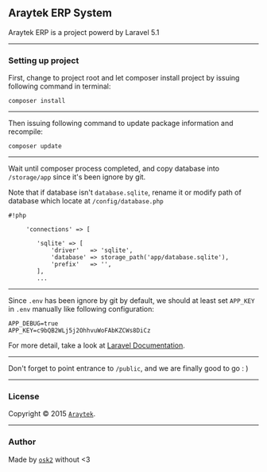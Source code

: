 ## Araytek ERP System

Araytek ERP is a project powerd by Laravel 5.1

----------

### Setting up project

First, change to project root and let composer install project by issuing following command in terminal:

```
composer install
```

----------

Then issuing following command to update package information and recompile:

```
composer update
```

----------

Wait until composer process completed, and copy database into `/storage/app` since it's been ignore by git.

Note that if database isn't `database.sqlite`, rename it or modify path of database which locate at `/config/database.php`

```
#!php

     'connections' => [

        'sqlite' => [
            'driver'   => 'sqlite',
            'database' => storage_path('app/database.sqlite'),
            'prefix'   => '',
        ],
        ...
```

----------

Since `.env` has been ignore by git by default, we should at least set `APP_KEY` in `.env` manually like following configuration:
```
APP_DEBUG=true
APP_KEY=c9bQB2WLj5j2OhhvuWoFAbKZCWs8DiCz
```
For more detail, take a look at [Laravel Documentation](http://laravel.com/docs/5.1/installation#environment-configuration).

----------

Don't forget to point entrance to `/public`, and we are finally good to go : )

----------

### License

Copyright © 2015 [`Araytek`](http://www.araytek.net).

----------
### Author
Made by [`osk2`](http://osk2.me) without <3
